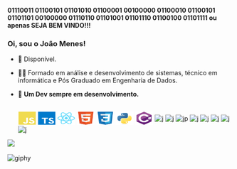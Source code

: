 <b>01110011 01100101 01101010 01100001 00100000 01100010 01100101 01101101 00100000 01110110 01101001 01101110 01100100 01101111 ou apenas SEJA BEM VINDO!!!</b>
### Oi, sou o João Menes!

- 🔭 Disponível.
- 👨‍🎓 Formado em análise e desenvolvimento de sistemas, técnico em informática e Pós Graduado em Engenharia de Dados.
- 🧠 <b>Um Dev sempre em desenvolvimento.</b>

  <div style="display: inline_block"><br>
  <img align="center" alt="j" height="30" width="40" src="https://raw.githubusercontent.com/devicons/devicon/master/icons/javascript/javascript-plain.svg">
  <img align="center" alt="j" height="30" width="40" src="https://raw.githubusercontent.com/devicons/devicon/master/icons/typescript/typescript-plain.svg">
  <img align="center" alt="j" height="30" width="40" src="https://raw.githubusercontent.com/devicons/devicon/master/icons/react/react-original.svg">
  <img align="center" alt="j" height="30" width="40" src="https://raw.githubusercontent.com/devicons/devicon/master/icons/html5/html5-original.svg">
  <img align="center" alt="j" height="30" width="40" src="https://raw.githubusercontent.com/devicons/devicon/master/icons/css3/css3-original.svg">
  <img align="center" alt="j" height="30" width="40" src="https://raw.githubusercontent.com/devicons/devicon/master/icons/python/python-original.svg">
  <img align="center" alt="j" height="30" width="40" src="https://raw.githubusercontent.com/devicons/devicon/master/icons/csharp/csharp-original.svg">
  <img align="center" alt="j" height="30" width="40" src="https://cdn.jsdelivr.net/gh/devicons/devicon/icons/android/android-original-wordmark.svg">
  <img align="center" alt="j" height="30" width="40" src="https://cdn.jsdelivr.net/gh/devicons/devicon/icons/chrome/chrome-original-wordmark.svg">
  <img align="center" alt="jp" height="30" width="40" src="https://cdn.jsdelivr.net/gh/devicons/devicon/icons/google/google-original-wordmark.svg">
  <img align="center" alt="j" height="30" width="40" src="https://cdn.jsdelivr.net/gh/devicons/devicon/icons/linkedin/linkedin-original.svg">
  <img align="center" alt="j" height="30" width="40" src="https://cdn.jsdelivr.net/gh/devicons/devicon/icons/linux/linux-original.svg">
  <img align="center" alt="j" height="30" width="40" src="https://cdn.jsdelivr.net/gh/devicons/devicon/icons/java/java-original-wordmark.svg">
  <img align="center" alt="j" height="30" width="40" src="https://cdn.jsdelivr.net/gh/devicons/devicon/icons/fedora/fedora-original.svg">
  <img align="center" alt="j" height="30" width="40" src="https://cdn.jsdelivr.net/gh/devicons/devicon/icons/visualstudio/visualstudio-plain.svg">
</div>
  <div>
  <a href="https://www.linkedin.com/in/joaocaetanomenes/" target="_blank"><img src="https://img.shields.io/badge/-LinkedIn-%230077B5?style=for-the-badge&logo=linkedin&logoColor=white" target="_blank"></a>   
  

![giphy](https://github.com/user-attachments/assets/289c4789-c523-46fc-ba78-27b4e7c3273a)


</div>
